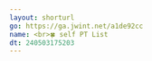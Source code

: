 ```yaml
---
layout: shorturl
go: https://ga.jwint.net/a1de92cc
name: <br>🍀 self PT List
dt: 240503175203
---
```

